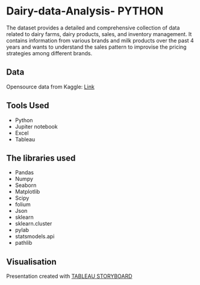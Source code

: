 # Dairy-data-Analysis- PYTHON

The dataset provides a detailed and comprehensive collection of data related to dairy farms, dairy products, sales, and inventory management. 
It contains information from various brands and milk products over the past 4 years and wants to understand the sales pattern to improvise the pricing strategies among different brands.

## Data
Opensource data from Kaggle: [Link](https://www.kaggle.com/datasets/suraj520/dairy-goods-sales-dataset)

## Tools Used
* Python
* Jupiter notebook
* Excel
* Tableau

## The libraries used
* Pandas
* Numpy
* Seaborn
* Matplotlib
* Scipy
* folium
* Json
* sklearn
* sklearn.cluster
* pylab
* statsmodels.api
* pathlib

## Visualisation
Presentation created with [TABLEAU STORYBOARD](https://public.tableau.com/app/profile/padmasini.venugopal/viz/DairydataAnalysisPresentation/Dairydatapresentation?publish=yes)
